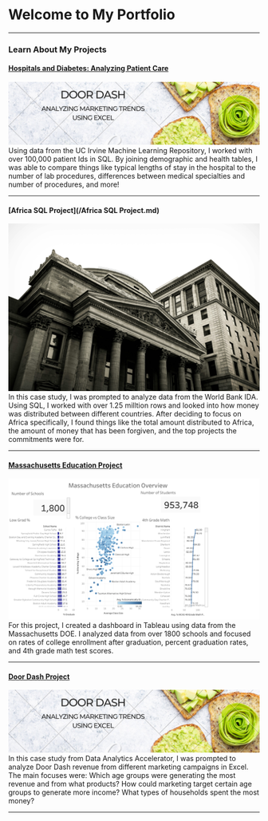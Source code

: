 # Welcome to My Portfolio

---

### Learn About My Projects


#### [Hospitals and Diabetes: Analyzing Patient Care](https://www.linkedin.com/pulse/hospitals-diabetes-analyzing-patient-care-madison-tilyou-nfbmc/)
[<img src="images/Door DASh.png?raw=true"/>](https://www.linkedin.com/pulse/what-i-learned-21-days-data-avery-smith)
Using data from the UC Irvine Machine Learning Repository, I worked with over 100,000 patient Ids in SQL. By joining demographic and health tables, I was able to compare things like typical lengths of stay in the hospital to the number of lab procedures, 
differences between medical specialties and number of procedures, and more! 

---

#### [Africa SQL Project](/Africa SQL Project.md)
<img src="images/Bank Background.jpg?raw=true"/>
In this case study, I was prompted to analyze data from the World Bank IDA. Using SQL, I worked with over 1.25 milltion rows and looked into how money was distributed between different countries. After deciding to focus on Africa specifically, I found things like the total amount distributed to Africa, the amount of money that has been forgiven, and the top projects the commitments were for.

---
#### [Massachusetts Education Project](https://www.loom.com/share/e982296bf26b41889e5d5fc70260b9a1?sid=eb495c5a-7d0a-413c-83dd-5ef28928fc48)
[<img src="images/Mass. DOE Dashboard.png?raw=true"/>](https://www.linkedin.com/pulse/what-i-learned-21-days-data-avery-smith)
For this project, I created a dashboard in Tableau using data from the Massachusetts DOE. I analyzed data from over 1800 schools and focused on rates of college enrollment after graduation, percent graduation rates, and 4th grade math test scores.   


---
#### [Door Dash Project](https://www.linkedin.com/pulse/analyzing-doordash-marketing-sales-madison-tilyou-k67zc/)
[<img src="images/Door DASh.png?raw=true"/>](https://www.linkedin.com/pulse/what-i-learned-21-days-data-avery-smith)
In this case study from Data Analytics Accelerator, I was prompted to analyze Door Dash revenue from different marketing campaigns in Excel. The main focuses were:
Which age groups were generating the most revenue and from what products?
How could marketing target certain age groups to generate more income?
What types of households spent the most money?

---





